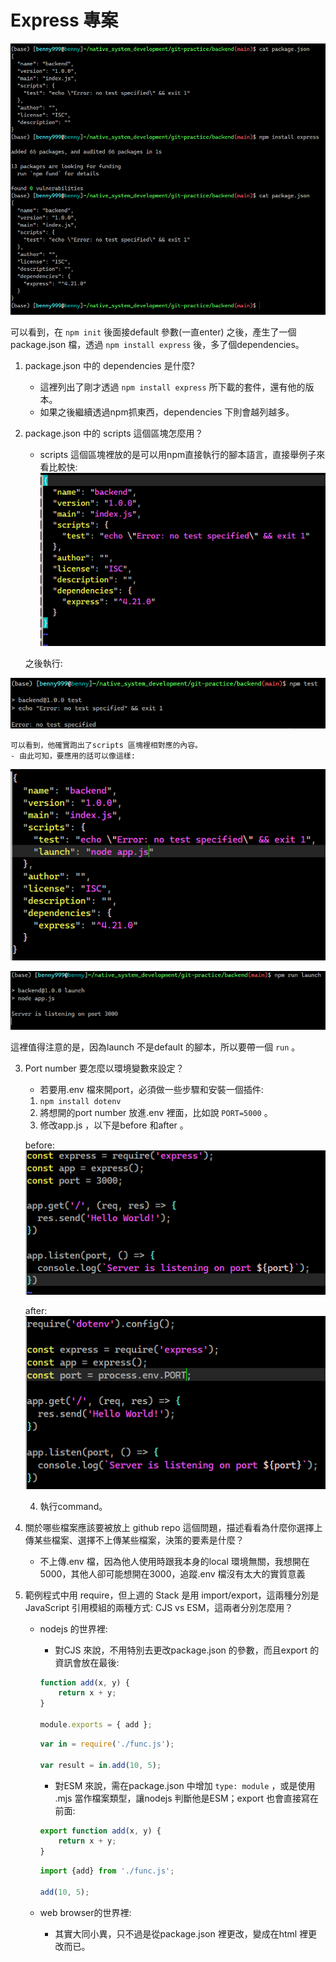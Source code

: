 # Express 專案

![image](https://github.com/bscny/git-practice/blob/main/assets/images/week_03/HW3-1.png)

可以看到，在 `npm init` 後面接default 參數(一直enter) 之後，產生了一個package.json 檔，透過 `npm install express` 後，多了個dependencies。

1. package.json 中的 dependencies 是什麼?
    - 這裡列出了剛才透過 `npm install express` 所下載的套件，還有他的版本。
    - 如果之後繼續透過npm抓東西，dependencies 下則會越列越多。

2. package.json 中的 scripts 這個區塊怎麼用？
    - scripts 這個區塊裡放的是可以用npm直接執行的腳本語言，直接舉例子來看比較快:
![image](https://github.com/bscny/git-practice/blob/main/assets/images/week_03/HW3-2.png)
    
    之後執行:



![image](https://github.com/bscny/git-practice/blob/main/assets/images/week_03/HW3-3.png)
    
    可以看到，他確實跑出了scripts 區塊裡相對應的內容。
    - 由此可知，要應用的話可以像這樣:
![image](https://github.com/bscny/git-practice/blob/main/assets/images/week_03/HW3-4.png)

![image](https://github.com/bscny/git-practice/blob/main/assets/images/week_03/HW3-5.png)

這裡值得注意的是，因為launch 不是default 的腳本，所以要帶一個 `run` 。

3. Port number 要怎麼以環境變數來設定？
    - 若要用.env 檔來開port，必須做一些步驟和安裝一個插件:

    1. `npm install dotenv` 
    2. 將想開的port number 放進.env 裡面，比如說 `PORT=5000` 。
    3. 修改app.js ，以下是before 和after 。

    before:
![image](https://github.com/bscny/git-practice/blob/main/assets/images/week_03/HW3-6.png)

    after:
![image](https://github.com/bscny/git-practice/blob/main/assets/images/week_03/HW3-7.png)

    4. 執行command。

4. 關於哪些檔案應該要被放上 github repo 這個問題，描述看看為什麼你選擇上傳某些檔案、選擇不上傳某些檔案，決策的要素是什麼？
    - 不上傳.env 檔，因為他人使用時跟我本身的local 環境無關，我想開在5000，其他人卻可能想開在3000，追蹤.env 檔沒有太大的實質意義

5. 範例程式中用 require，但上週的 Stack 是用 import/export，這兩種分別是 JavaScript 引用模組的兩種方式: CJS vs ESM，這兩者分別怎麼用？
    - nodejs 的世界裡:
        - 對CJS 來說，不用特別去更改package.json 的參數，而且export 的資訊會放在最後:
        ```js
        function add(x, y) {
            return x + y;
        }

        module.exports = { add };
        ```
        
        ```js
        var in = require('./func.js');

        var result = in.add(10, 5);
        ```

        - 對ESM 來說，需在package.json 中增加 `type: module` ，或是使用 .mjs 當作檔案類型，讓nodejs 判斷他是ESM；export 也會直接寫在前面:
        ```js
        export function add(x, y) {
            return x + y;
        }
        ```

        ```js
        import {add} from './func.js';

        add(10, 5);
        ```

    - web browser的世界裡:
        - 其實大同小異，只不過是從package.json 裡更改，變成在html 裡更改而已。
